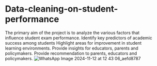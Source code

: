 # Data-cleaning-on-student-performance
The primary aim of the project is to analyze the various factors that influence student exam performance. Identify key predictors of academic success among students
Highlight areas for improvement in student learning environments.
Provide insights for educators, parents and policymakers.
Provide recommendation to parents, educators and policymakers.
![WhatsApp Image 2024-11-12 at 12 43 06_aefd8787](https://github.com/user-attachments/assets/336ec959-61e9-41c5-b0fb-3b82609f5544)



